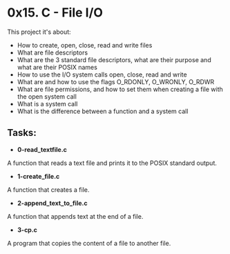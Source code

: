 # 0x15. C - File I/O

This project it's about:

- How to create, open, close, read and write files
- What are file descriptors
- What are the 3 standard file descriptors, what are their purpose and what are their POSIX names
- How to use the I/O system calls open, close, read and write
- What are and how to use the flags O_RDONLY, O_WRONLY, O_RDWR
- What are file permissions, and how to set them when creating a file with the open system call
- What is a system call
- What is the difference between a function and a system call

## Tasks:

 - **0-read_textfile.c**

 A function that reads a text file and prints it to the POSIX standard output.

 - **1-create_file.c**

 A function that creates a file.

 - **2-append_text_to_file.c**

 A function that appends text at the end of a file.

 - **3-cp.c**

 A program that copies the content of a file to another file.
